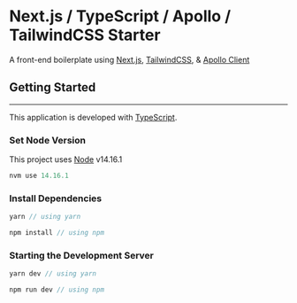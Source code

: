 # Next.js / TypeScript / Apollo / TailwindCSS Starter

A front-end boilerplate using [Next.js][next], [TailwindCSS][tailwind], & [Apollo Client][apollo]

## **Getting Started**

---

This application is developed with [TypeScript][ts].

### **Set Node Version**  
This project uses [Node][node] v14.16.1

```javascript
nvm use 14.16.1
```

### **Install Dependencies**
```javascript
yarn // using yarn

npm install // using npm
```

### **Starting the Development Server**
```javascript
yarn dev // using yarn

npm run dev // using npm
```

[apollo]: https://www.apollographql.com/docs/
[next]: https://nextjs.org/
[node]: https://nodejs.org/en/
[tailwind]: https://tailwindcss.com/
[ts]: https://www.typescriptlang.org/
